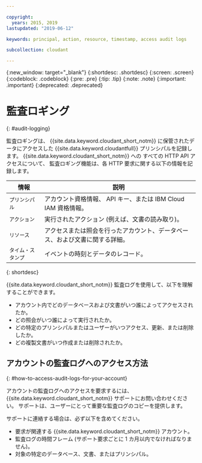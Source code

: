 ```yaml
---

copyright:
  years: 2015, 2019
lastupdated: "2019-06-12"

keywords: principal, action, resource, timestamp, access audit logs

subcollection: cloudant

---
```


{:new_window: target="_blank"}
{:shortdesc: .shortdesc}
{:screen: .screen}
{:codeblock: .codeblock}
{:pre: .pre}
{:tip: .tip}
{:note: .note}
{:important: .important}
{:deprecated: .deprecated}

<!-- Acrolinx: 2017-05-10 -->

# 監査ロギング
{: #audit-logging}

監査ロギングは、
{{site.data.keyword.cloudant_short_notm}} に保管されたデータにアクセスした {{site.data.keyword.cloudantfull}} プリンシパルを記録します。 {{site.data.keyword.cloudant_short_notm}} への
すべての HTTP API アクセスについて、
監査ロギング機能は、各 HTTP 要求に関する以下の情報を記録します。

情報 | 説明
------------|------------
`プリンシパル` | アカウント資格情報、 API キー、または IBM Cloud IAM 資格情報。
`アクション` | 実行されたアクション (例えば、文書の読み取り)。
`リソース` | アクセスまたは照会を行ったアカウント、データベース、および文書に関する詳細。
`タイム・スタンプ` | イベントの時刻とデータのレコード。 
{: shortdesc}

{{site.data.keyword.cloudant_short_notm}} 監査ログを使用して、以下を理解することができます。

- アカウント内でどのデータベースおよび文書がいつ誰によってアクセスされたか。
- どの照会がいつ誰によって実行されたか。
- どの特定のプリンシパルまたはユーザーがいつアクセス、更新、または削除したか。
- どの複製文書がいつ作成または削除されたか。


## アカウントの監査ログへのアクセス方法
{: #how-to-access-audit-logs-for-your-account}

アカウントの監査ログへのアクセスを要求するには、
{{site.data.keyword.cloudant_short_notm}} サポートにお問い合わせください。 サポートは、ユーザーにとって重要な監査ログのコピーを提供します。

サポートに連絡する場合は、必ず以下を含めてください。

- 要求が関連する {{site.data.keyword.cloudant_short_notm}} アカウント。
- 監査ログの時間フレーム (サポート要求ごとに 1 カ月以内でなければなりません)。
- 対象の特定のデータベース、文書、またはプリンシパル。
